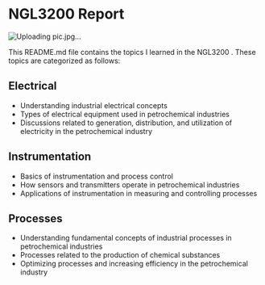 # NGL3200 Report

![Uploading pic.jpg…]()

This README.md file contains the topics I learned in the NGL3200 . These topics are categorized as follows:

## Electrical
- Understanding industrial electrical concepts
- Types of electrical equipment used in petrochemical industries
- Discussions related to generation, distribution, and utilization of electricity in the petrochemical industry

## Instrumentation
- Basics of instrumentation and process control
- How sensors and transmitters operate in petrochemical industries
- Applications of instrumentation in measuring and controlling processes

## Processes
- Understanding fundamental concepts of industrial processes in petrochemical industries
- Processes related to the production of chemical substances
- Optimizing processes and increasing efficiency in the petrochemical industry
